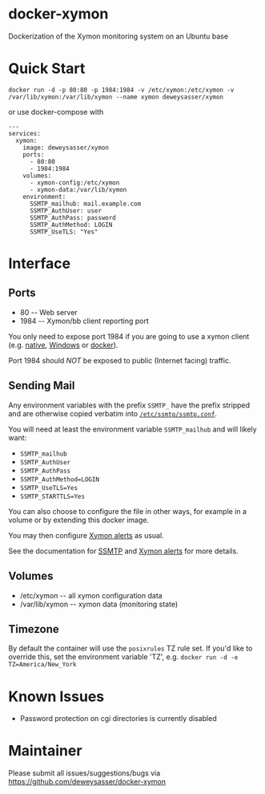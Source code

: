 docker-xymon
============

Dockerization of the Xymon monitoring system on an Ubuntu base

Quick Start
===========

    docker run -d -p 80:80 -p 1984:1984 -v /etc/xymon:/etc/xymon -v /var/lib/xymon:/var/lib/xymon --name xymon deweysasser/xymon

or use docker-compose with

```
---
services:
  xymon:
    image: deweysasser/xymon
    ports:
      - 80:80
      - 1984:1984
    volumes:
      - xymon-config:/etc/xymon
      - xymon-data:/var/lib/xymon
    environment:
      SSMTP_mailhub: mail.example.com
      SSMTP_AuthUser: user
      SSMTP_AuthPass: password
      SSMTP_AuthMethod: LOGIN
      SSMTP_UseTLS: "Yes"
```

Interface
=========

Ports
-----

* 80 -- Web server
* 1984 -- Xymon/bb client reporting port

You only need to expose port 1984 if you are going to use a xymon
client
(e.g. [native](http://packages.ubuntu.com/trusty/net/xymon-client),
[Windows](http://bbwin.sourceforge.net/) or
[docker](https://hub.docker.com/r/deweysasser/xymon-client/)).

Port 1984 should *NOT* be exposed to public (Internet facing) traffic.

Sending Mail
------------

Any environment variables with the prefix `SSMTP_` have the prefix
stripped and are otherwise copied verbatim into
[`/etc/ssmtp/ssmtp.conf`](https://linux.die.net/man/5/ssmtp.conf).

You will need at least the environment variable `SSMTP_mailhub` and
will likely want:

* `SSMTP_mailhub`
* `SSMTP_AuthUser`
* `SSMTP_AuthPass`
* `SSMTP_AuthMethod=LOGIN`
* `SSMTP_UseTLS=Yes`
* `SSMTP_STARTTLS=Yes`

You can also choose to configure the file in other ways, for example
in a volume or by extending this docker image.

You may then configure [Xymon
alerts](http://xymon.sourceforge.net/xymon/help/xymon-alerts.html) as
usual.

See the documentation for
[SSMTP](https://linux.die.net/man/5/ssmtp.conf) and [Xymon
alerts](http://xymon.sourceforge.net/xymon/help/xymon-alerts.html) for
more details.

Volumes
-------

* /etc/xymon -- all xymon configuration data
* /var/lib/xymon -- xymon data (monitoring state)

Timezone
--------

By default the container will use the `posixrules` TZ rule set. If
you'd like to override this, set the environment variable 'TZ',
e.g. `docker run -d -e TZ=America/New_York`


Known Issues
============

* Password protection on cgi directories is currently disabled

Maintainer
==========

Please submit all issues/suggestions/bugs via
https://github.com/deweysasser/docker-xymon
